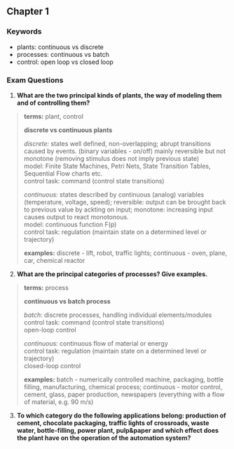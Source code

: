 ## Chapter 1


### Keywords

* plants: continuous vs discrete
* processes: continuous vs batch
* control: open loop vs closed loop

### Exam Questions

1. **What are the two principal kinds of plants, the way of modeling them and of controlling them?**

> **terms:** plant, control
>
> **discrete vs continuous plants**  
>
> *discrete:* states well defined, non-overlapping; abrupt transitions caused by events. (binary variables - on/off) mainly reversible but not monotone (removing stimulus does not imply previous state)  
>   model: Finite State Machines, Petri Nets, State Transition Tables, Sequential Flow charts etc.  
>   control task: command (control state transitions)  
>
> *continuous:* states described by continuous (analog) variables (temperature, voltage, speed); reversible: output can be brought back to previous value by ackting on input; monotone: increasing input causes output to react monotonous.  
>   model: continuous function F(p)  
>   control task: regulation (maintain state on a determined level or trajectory)  
>
> **examples:** discrete - lift, robot, traffic lights; continuous - oven, plane, car, chemical reactor

2. **What are the principal categories of processes? Give examples.**

> **terms:** process
>
> **continuous vs batch process**  
>
> *batch:* discrete processes, handling individual elements/modules  
>   control task: command (control state transitions)  
>   open-loop control
>
> *continuous:* continuous flow of material or energy  
>   control task: regulation (maintain state on a determined level or trajectory)  
>   closed-loop control
>
> **examples:** batch - numerically controlled machine, packaging, bottle filling, manufacturing, chemical process; continuous - motor control, cement, glass, paper production, newspapers (everything with a flow of material, e.g. 90 m/s)


3. **To which category do the following applications belong: production of cement, chocolate packaging, traffic lights of crossroads, waste water, bottle-filling, power plant, pulp&paper and which effect does the plant have on the operation of the automation system?**
